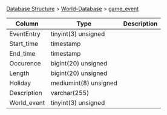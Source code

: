 [Database Structure](Database-Structure) > [World-Database](World-Database) > [game_event](game_event)

Column | Type | Description
--- | --- | ---
EventEntry | tinyint(3) unsigned | 
Start_time | timestamp | 
End_time | timestamp | 
Occurence | bigint(20) unsigned | 
Length | bigint(20) unsigned | 
Holiday | mediumint(8) unsigned | 
Description | varchar(255) | 
World_event | tinyint(3) unsigned | 
